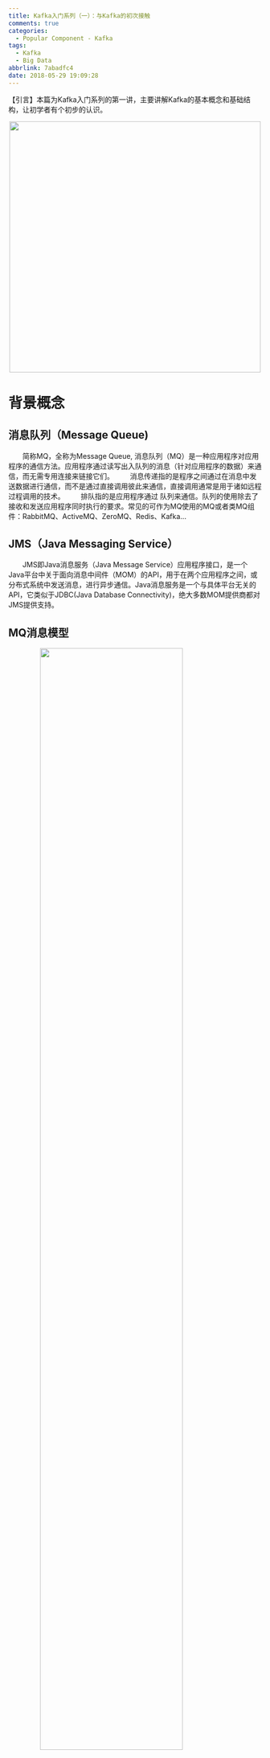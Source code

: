 ```yaml
---
title: Kafka入门系列（一）：与Kafka的初次接触
comments: true
categories:
  - Popular Component - Kafka
tags:
  - Kafka
  - Big Data
abbrlink: 7abadfc4
date: 2018-05-29 19:09:28
---
```

【引言】本篇为Kafka入门系列的第一讲，主要讲解Kafka的基本概念和基础结构，让初学者有个初步的认识。
<div align=center><img src="/img/2018/2018-05-29-01.jpg" width="500"/></div>
<!-- more -->

# 背景概念

## 消息队列（Message Queue)
&emsp;&emsp;简称MQ，全称为Message Queue, 消息队列（MQ）是一种应用程序对应用程序的通信方法。应用程序通过读写出入队列的消息（针对应用程序的数据）来通信，而无需专用连接来链接它们。
&emsp;&emsp;消息传递指的是程序之间通过在消息中发送数据进行通信，而不是通过直接调用彼此来通信，直接调用通常是用于诸如远程过程调用的技术。
&emsp;&emsp;排队指的是应用程序通过 队列来通信。队列的使用除去了接收和发送应用程序同时执行的要求。常见的可作为MQ使用的MQ或者类MQ组件：RabbitMQ、ActiveMQ、ZeroMQ、Redis、Kafka...

## JMS（Java Messaging Service）
&emsp;&emsp;JMS即Java消息服务（Java Message Service）应用程序接口，是一个Java平台中关于面向消息中间件（MOM）的API，用于在两个应用程序之间，或分布式系统中发送消息，进行异步通信。Java消息服务是一个与具体平台无关的API，它类似于JDBC(Java Database Connectivity)，绝大多数MOM提供商都对JMS提供支持。

## MQ消息模型
<img style="clear: both;display: block;margin:auto;" src="/img/2018/2018-06-10-07.jpg" width="75%">

## MQ的分类

### 点对点
&emsp;&emsp;消息生产者生产消息发送到queue中，然后消息消费者从queue中取出并且消费消息。消息被消费以后，queue中不再有存储，所以消息消费者不可能消费到已经被消费的消息。Queue支持存在多个消费者，但是对一个消息而言，只会有一个消费者可以消费。

### 发布/订阅
&emsp;&emsp;消息生产者（发布）将消息发布到topic中，同时有多个消息消费者（订阅）消费该消息。和点对点方式不同，发布到topic的消息会被所有订阅者消费。

# Kafka基本概念

## 官方描述
Apache Kafka® is a distributed streaming platform. What exactly does that mean?A streaming platform has three key capabilities:
+ Publish and subscribe to streams of records, similar to a message queue or enterprise messaging system.
+ Store streams of records in a fault-tolerant durable way.
+ Process streams of records as they occur.
------
Kafka is generally used for two broad classes of applications:
+ Building real-time streaming data pipelines that reliably get data between systems or applications
+ Building real-time streaming applications that transform or react to the streams of data
------
First a few concepts:
+ Kafka is run as a cluster on one or more servers that can span multiple datacenters.
+ The Kafka cluster stores streams of records in categories called topics.
+ Each record consists of a key, a value, and a timestamp.

## 通俗理解
+ Kafka是一个开源的、基于发布-订阅模式的、可热扩展的、分布式的消息系统（Message Queue）
+ Kafka可同时支持离线数据处理和实时数据处理（比如：用于hadoop或者storm）
+ Kafka可以时间复杂度为O(1)的方式提供消息持久化能力，并保证低配服务器和大数据量的情况下的访问性能稳定
+ Kafka有很好的容错性，允许集群中节点失败（若副本数量为n,则允许n-1个节点失败）
+ Kafka对高并发量的请求有很好的支持性，可轻松支持数千个客户端的同时读写

## Core APIs
<img style="clear: both;display: block;margin:auto;" src="/img/2018/2018-06-01-05.jpg" width="50%">
+ The Producer API allows an application to publish a stream of records to one or more Kafka topics.（生产者API）
+ The Consumer API allows an application to subscribe to one or more topics and process the stream of records produced to them.（消费者API）
+ The Streams API allows an application to act as a stream processor, consuming an input stream from one or more topics and producing an output stream to one or more output topics, effectively transforming the input streams to output streams.（数据流处理API）
+ The Connector API allows building and running reusable producers or consumers that connect Kafka topics to existing applications or data systems. For example, a connector to a relational database might capture every change to a table.（数据连接连接API）

# Kafka架构分析

## 数据流向总览
<img style="clear: both;display: block;margin:auto;" src="/img/2018/2018-06-01-02.jpg" width="75%">
+ Producers：消息的生产者
+ Brokers：kafka集群（消息的传输和存储者）
+ Consumers：消息的消费者

## 数据流向细节
<img style="clear: both;display: block;margin:auto;" src="/img/2018/2018-06-01-01.jpg" width="75%">
+ Topic：消息的主题
+ Consumer Group：消费者分组
+ Partition：消息的存储分片

# Kafka核心概念

## Broker
&emsp;&emsp;Kafka集群中一般包含多个服务器（也可以是一个），这类服务器被称为broker；broker的原意是中间人、代理人，实际在Kafka集群中，也可以类似的理解，broker作为消息传递的中间人，负责了producer和consumer直接的消息传递（类似于一个快递中心的角色）

## Producer
&emsp;&emsp;从字面理解，也很通俗易懂，就是消息的生产者；producer定义好消息的格式，消息的主题（topic），消息的内容，然后发送给了Kafka集群（实际就是broker来完成消息的接收和持久化），至此producer的工作就结束了，至于后面消息怎么存，什么人回来消费，那都不是producer该关心的了

## Consumer
&emsp;&emsp;和前一个概念一样，这也是个很容易从字面意思就能明白用途的角色，它就是消息的消费者；通常来讲，消费才是促进生产的原动力，在kafka里面也一样，只有有了消费的需求，才有必要生产，否则生产出来的消息没有人来消费就都成为垃圾数据了

## Kafka Cluster
&emsp;&emsp;Kafka既然是分布式的消息系统，那么必须是要支持以集群的模式存在的，通常我们会对架构的描述有三个常见名词：单机、集群、分布式；这三者的概念大概可以按下面的特征划分（图片来源于知乎）
+ 单机：所有业务都在一台服务器上，相对于集群模式就是其中一个节点（从物理结构上可区分）
+ 集群：相同的业务，部署在多个服务器上，相当于多单机模式组合（从物理结构上可区分）
+ 分布式：一个业务分拆多个子业务（不一定是部署在多台服务器上）；相对于集群来说集群描述的是物理形态，分布式描述的是一种工作方式
+ 简单总结：分布式是“并联”工作的，集群是“串联”工作的
<img style="clear: both;display: block;margin:auto;" src="/img/2018/2018-06-01-03.jpg" width="50%">

## Topic
&emsp;&emsp;topic的字面意思就是话题；在kafka的世界里面，可以理解为producer和consumer之间聊天的日常，两个人聊天就肯定会涉及到一个相同的话题，这个话题就是所谓的topic，也就是说只有关于这个topic的消息，才能在围绕这个topic的producer和consumer之间传递（其他消息consumer根本不用关心）；实际情况可能比这个比喻更为复杂（因为实际上一个话题可以被若干的consumer消费，一个producer也可以在不同话题之间切换）

## Partition
&emsp;&emsp;parition的字面意义是分割，在kafka体系里对应的是物理上的分割的概念，创建topic的时候可以指定该topic包含一个或多个partition，而在实际的存储中每个partition对应的是一个文件夹，这个文件夹下存储的就是该partition被分配到的的数据和索引文件，每个partition都是一个有序的队列（有自己的offset）

## Consumer Group
&emsp;&emsp;消费者分组，这是kafka用来实现一个topic的广播（发给所有的consumer）和单播（发给任意一个consumer）的手段。一个topic可以有多个Consumer Group。topic里的消息会给所有的Consumer Group都分发一份（可以理解为复制，但不是真的复制），但每个partion只会把消息发给该Consumer Group中的某一个consumer。
&emsp;&emsp;如果需要实现广播，只要每个consumer有一个独立的Consumer Group就可以了（这样每个consumer都可以接收全量的消息）。要实现单播只要所有的consumer在同一个Consumer Group（这样就是所有的consumer来share全量的消息）。

## Offset
&emsp;&emsp;kafka的存储文件都是按照offset.kafka来命名，用offset做名字的好处是方便查找。例如你想找位于2049的位置，只要找到2048.kafka的文件即可。当然the first offset就是00000000000.kafka。我们实际做kafka消息消费时，也可以用这个offset来实现定点消费。

## Zookeeper
&emsp;&emsp;ZooKeeper本身是一种分布式协调服务，用于管理大型主机。在分布式环境中协调和管理服务是一个复杂的过程。ZooKeeper通过其简单的架构和API解决了这个问题。ZooKeeper允许开发人员专注于核心应用程序逻辑，而不必担心应用程序的分布式特性。作为去中心化的集群模式；需要要消费者知道现在那些生产者（对于消费者而言，kafka就是生产者）是可用的，这也就是Zookeeper的存在价值，它是用来做分布式集群管理的。
&emsp;&emsp;实际应用中，Kafka将元数据信息保存在Zookeeper中，但是发送给Topic本身的数据是不会发到Zookeeper上的，否则Zookeeper就会爆掉了。kafka使用zookeeper可以实现动态的集群扩展，而不需要更改客户端（producer和consumer）的任何配置（对外来说，集群是一个整体，集群内部的扩展对外是不可感知的）。broker会在zookeeper注册并保持相关的元数据（topic，partition信息等）更新。Zookeeper中kafka节点的元数据存储结构如下：
<img style="clear: both;display: block;margin:auto;" src="/img/2018/2018-06-01-04.jpg" width="90%">
